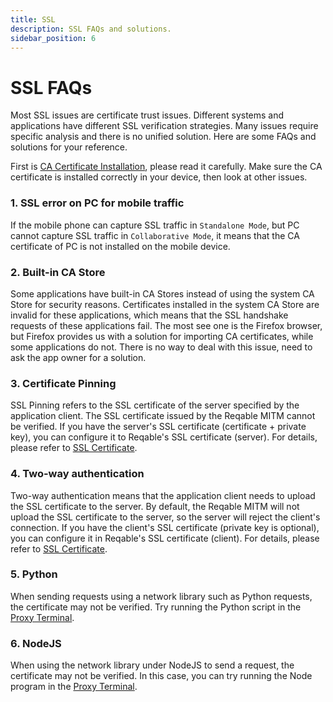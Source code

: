 ```yaml
---
title: SSL
description: SSL FAQs and solutions.
sidebar_position: 6
---
```


# SSL FAQs

Most SSL issues are certificate trust issues. Different systems and applications have different SSL verification strategies. Many issues require specific analysis and there is no unified solution. Here are some FAQs and solutions for your reference.

First is [CA Certificate Installation](../../getting-started/installation), please read it carefully. Make sure the CA certificate is installed correctly in your device, then look at other issues.

### 1. SSL error on PC for mobile traffic

If the mobile phone can capture SSL traffic in `Standalone Mode`, but PC cannot capture SSL traffic in `Collaborative Mode`, it means that the CA certificate of PC is not installed on the mobile device.

### 2. Built-in CA Store

Some applications have built-in CA Stores instead of using the system CA Store for security reasons. Certificates installed in the system CA Store are invalid for these applications, which means that the SSL handshake requests of these applications fail. The most see one is the Firefox browser, but Firefox provides us with a solution for importing CA certificates, while some applications do not. There is no way to deal with this issue, need to ask the app owner for a solution.

### 3. Certificate Pinning

SSL Pinning refers to the SSL certificate of the server specified by the application client. The SSL certificate issued by the Reqable MITM cannot be verified. If you have the server's SSL certificate (certificate + private key), you can configure it to Reqable's SSL certificate (server). For details, please refer to [SSL Certificate](../../capture/ssl-certificates).

### 4. Two-way authentication

Two-way authentication means that the application client needs to upload the SSL certificate to the server. By default, the Reqable MITM will not upload the SSL certificate to the server, so the server will reject the client's connection. If you have the client's SSL certificate (private key is optional), you can configure it in Reqable's SSL certificate (client). For details, please refer to [SSL Certificate](../../capture/ssl-certificates).

### 5. Python

When sending requests using a network library such as Python requests, the certificate may not be verified. Try running the Python script in the [Proxy Terminal](../../capture/proxy-terminal).

### 6. NodeJS

When using the network library under NodeJS to send a request, the certificate may not be verified. In this case, you can try running the Node program in the [Proxy Terminal](../../capture/proxy-terminal).
